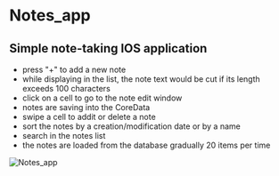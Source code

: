 # Notes_app

Simple note-taking IOS application
---------------------------------------------------------------------------------------------------------------
- press "+" to add a new note
- while displaying in the list, the note text would be cut if its length exceeds 100 characters
- click on a cell to go to the note edit window
- notes are saving into the CoreData
- swipe a cell to addit or delete a note
- sort the notes by a creation/modification date or by a name
- search in the notes list
- the notes are loaded from the database gradually 20 items per time

![Notes_app](https://github.com/nkuchyna/Notes_app/blob/master/Note_app.gif)
